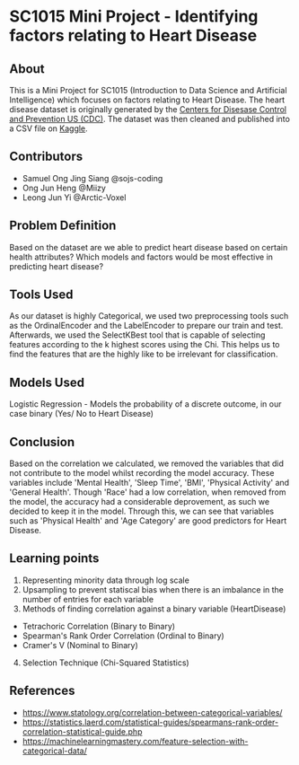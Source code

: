 # SC1015 Mini Project - Identifying factors relating to Heart Disease

## About

This is a Mini Project for SC1015 (Introduction to Data Science and Artificial Intelligence) which focuses on factors relating to Heart Disease. The heart disease dataset is originally generated by the [Centers for Disesase Control and Prevention US (CDC)](https://www.cdc.gov/brfss/annual_data/annual_2020.html). The dataset was then cleaned and published into a CSV file on [Kaggle](https://www.kaggle.com/datasets/kamilpytlak/personal-key-indicators-of-heart-disease?select=heart_2020_cleaned.csv).

## Contributors

- Samuel Ong Jing Siang @sojs-coding
- Ong Jun Heng @Miizy
- Leong Jun Yi @Arctic-Voxel

## Problem Definition

Based on the dataset are we able to predict heart disease based on certain health attributes?
Which models and factors would be most effective in predicting heart disease?

## Tools Used

As our dataset is highly Categorical, we used two preprocessing tools such as the OrdinalEncoder and the LabelEncoder to prepare our train and test.
Afterwards, we used the SelectKBest tool that is capable of selecting features according to the k highest scores using the Chi. This helps us to find the features that are the highly like to be irrelevant for classification.

## Models Used

Logistic Regression - Models the probability of a discrete outcome, in our case binary (Yes/ No to Heart Disease)

## Conclusion

Based on the correlation we calculated, we removed the variables that did not contribute to the model whilst recording the model accuracy. These variables include 'Mental Health', 'Sleep Time', 'BMI', 'Physical Activity' and 'General Health'. Though 'Race' had a low correlation, when removed from the model, the accuracy had a considerable deprovement, as such we decided to keep it in the model. Through this, we can see that variables such as 'Physical Health' and 'Age Category' are good predictors for Heart Disease. 

## Learning points

1. Representing minority data through log scale
2. Upsampling to prevent statiscal bias when there is an imbalance in the number of entries for each variable
3. Methods of finding correlation against a binary variable (HeartDisease)
  - Tetrachoric Correlation (Binary to Binary)
  - Spearman's Rank Order Correlation (Ordinal to Binary)
  - Cramer's V (Nominal to Binary)
 4. Selection Technique (Chi-Squared Statistics)

## References

- <https://www.statology.org/correlation-between-categorical-variables/>
- <https://statistics.laerd.com/statistical-guides/spearmans-rank-order-correlation-statistical-guide.php>
- <https://machinelearningmastery.com/feature-selection-with-categorical-data/>
